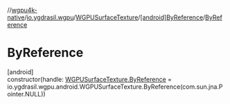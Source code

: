 //[wgpu4k-native](../../../../index.md)/[io.ygdrasil.wgpu](../../index.md)/[WGPUSurfaceTexture](../index.md)/[[android]ByReference](index.md)/[ByReference](-by-reference.md)

# ByReference

[android]\
constructor(handle: [WGPUSurfaceTexture.ByReference](../../../io.ygdrasil.wgpu.android/-w-g-p-u-surface-texture/-by-reference/index.md) = io.ygdrasil.wgpu.android.WGPUSurfaceTexture.ByReference(com.sun.jna.Pointer.NULL))